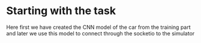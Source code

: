 # Starting with the task
Here first we have created the CNN model of the car from the training part and 
later we use this model to connect through the socketio to the simulator 
